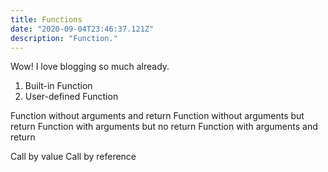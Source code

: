 ```yaml
---
title: Functions
date: "2020-09-04T23:46:37.121Z"
description: "Function."
---
```


Wow! I love blogging so much already.


1. Built-in Function
2. User-defined Function

Function without arguments and return
Function without arguments but return
Function with arguments but no return
Function with arguments and return

Call by value
Call by reference
